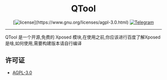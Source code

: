 <div align="center">
    <h1> QTool </h1>

[![license](https://img.shields.io/github/license/Hicores/QTool.svg?)](https://www.gnu.org/licenses/agpl-3.0.html)
[![Telegram](https://img.shields.io/static/v1?label=Telegram&message=Chat&color=0088cc)](https://t.me/QToolC)
</div>

-----

QTool 是一个开源,免费的 Xposed 模块,在使用之前,你应该进行百度了解Xposed是啥,如何使用,需要构建版本请自行编译

## 许可证
- [AGPL-3.0](https://www.gnu.org/licenses/agpl-3.0.html)

